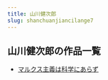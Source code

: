 ```yaml
---
title: 山川健次郎
slug: shanchuanjiancilange7
---
```


## 山川健次郎の作品一覧

- [マルクス主義は科学にあらず](marukusuzhuyihakexueniarazuf6)
